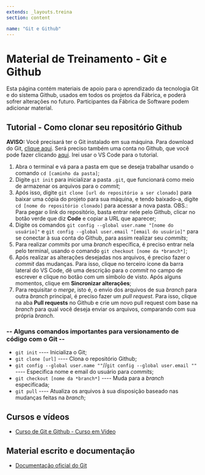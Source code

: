 ```yaml
---
extends: _layouts.treina
section: content

name: "Git e Github"
---
```

# Material de Treinamento - Git e Github

Esta página contém materiais de apoio para o aprendizado da tecnologia Git e do sistema Github, usados em todos os projetos da Fábrica, e poderá sofrer alterações no futuro. Participantes da Fábrica de Software podem adicionar material.

## Tutorial - Como clonar seu repositório Github

**AVISO:** Você precisará ter o Git instalado em sua máquina. Para download do Git, [clique aqui](https://git-scm.com/downloads). Será preciso também uma conta no Github, que você pode fazer clicando [aqui](https://github.com). Irei usar o VS Code para o tutorial.

1. Abra o terminal e vá para a pasta em que se deseja trabalhar usando o comando `cd [caminho da pasta]`;
2. Digite `git init` para inicializar a pasta `.git`, que funcionará como meio de armazenar os arquivos para o *commit*;
3. Após isso, digite `git clone [url do repositório a ser clonado]` para baixar uma cópia do projeto para sua máquina, e tendo baixado-a, digite `cd [nome do repositório clonado]` para acessar a nova pasta. OBS.: Para pegar o link do repositório, basta entrar nele pelo Github, clicar no botão verde que diz **Code**  e copiar a URL que aparecer;
4. Digite os comandos `git config --global user.name "[nome do usuário]"` e `git config --global user.email "[email do usuário]"` para se conectar à sua conta do Github, para assim realizar seu *commits*;
5. Para realizar *commits* por uma *branch* específica, é preciso entrar nela pelo terminal, usando o comando `git checkout [nome da *branch*]`;
6. Após realizar as alterações desejadas nos arquivos, é preciso fazer o *commit* das mudanças. Para isso, clique no terceiro ícone da barra lateral do VS Code, dê uma descrição para o *commit* no campo de escrever e clique no botão com um símbolo de visto. Após alguns momentos, clique em **Sincronizar alterações**;
7. Para requisitar o *merge*, isto é, o envio dos arquivos de sua *branch* para outra *branch* principal, é preciso fazer um *pull request*. Para isso, clique na aba **Pull requests** no Github e crie um novo pull request com base na *branch* para qual você deseja enviar os arquivos, comparando com sua própria *branch*.



### -- Alguns comandos importantes para versionamento de código com o Git --

- `git init` ---- Inicializa o Git;
- `git clone [url]` ---- Clona o repositório Github;
- `git config --global user.name ""`//`git config --global user.email ""` ---- Especifica nome e email do usuário para *commits*;
- `git checkout [nome da *branch*]` ---- Muda para a *branch* especificada;
- `git pull` ---- Atualiza os arquivos à sua disposição baseado nas mudanças feitas na *branch*;

## Cursos e vídeos

- [Curso de Git e Github - Curso em Vídeo](https://www.youtube.com/playlist?list=PLHz_AreHm4dm7ZULPAmadvNhH6vk9oNZA)

## Material escrito e documentação

- [Documentação oficial do Git](https://git-scm.com/docs)